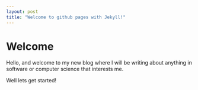```yaml
---
layout: post
title: "Welcome to github pages with Jekyll!"
---
```


# Welcome

Hello, and welcome to my new blog where I will be writing about anything in software or computer science that interests me.

Well lets get started!
